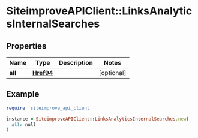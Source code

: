 # SiteimproveAPIClient::LinksAnalyticsInternalSearches

## Properties

| Name | Type | Description | Notes |
| ---- | ---- | ----------- | ----- |
| **all** | [**Href94**](Href94.md) |  | [optional] |

## Example

```ruby
require 'siteimprove_api_client'

instance = SiteimproveAPIClient::LinksAnalyticsInternalSearches.new(
  all: null
)
```

